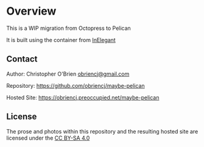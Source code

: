 # Overview

This is a WIP migration from Octopress to Pelican

It is built using the container from [InElegant]

[InElegant]: https://github.com/obriencj/pelican-theme-inelegant


## Contact

Author: Christopher O'Brien  <obriencj@gmail.com>

Repository: <https://github.com/obriencj/maybe-pelican>

Hosted Site: <https://obriencj.preoccupied.net/maybe-pelican>


## License

The prose and photos within this repository and the resulting hosted
site are licensed under the [CC BY-SA 4.0]

[CC BY-SA 4.0]: https://creativecommons.org/licenses/by-sa/4.0/
